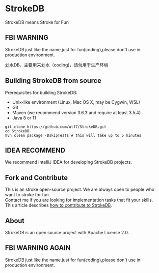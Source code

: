 # StrokeDB
StrokeDB means Stroke for Fun 

## FBI WARNING

StrokeDB just like the name,just for fun(coding),please don't use in production environment.

划水DB，主要用来划水（coding)，请勿用于生产环境

## Building StrokeDB from source 

Prerequisites for building StrokeDB:

* Unix-like environment (Linux, Mac OS X, may be Cygwin, WSL)  
* Git  
* Maven (we recommend version 3.6.3 and require at least 3.5.4)  
* Java 8 or 11   

```
git clone https://github.com/utf7/StrokeDB.git  
cd StrokeDB  
mvn clean package -DskipTests # this will take up to 5 minutes  
```

## IDEA RECOMMEND  

We recommend IntelliJ IDEA for developing StrokeDB projects.  


## Fork and Contribute

This is an stroke open-source project. We are always open to people who want to stroke for fun.  
Contact me if you are looking for implementation tasks that fit your skills.  
This article describes [how to contribute to StrokeDB](https://github.com/utf7/StrokeDB/docs/howto/how-to-contribute.md).  


## About

StrokeDB is an open source project with Apache License 2.0.

## FBI WARNING AGAIN
StrokeDB just like the name,just for fun(coding),please don't use in production environment.



